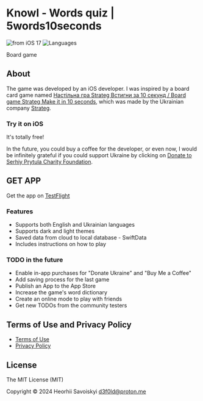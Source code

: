 # Knowl - Words quiz | 5words10seconds
![from iOS 17](https://img.shields.io/badge/iOS-17+-red.svg)
![Languages](https://img.shields.io/badge/Languages-UA%2C%20EN-brightgreen)

Board game

## About
The game was developed by an iOS developer. I was inspired by a board card game named [Настільна гра Strateg Встигни за 10 секунд / Board game Strateg Make it in 10 seconds](https://strateg.ua/en/nastolnaya-igra-uspey-za-10-sekund-ukr-1), which was made by the Ukrainian company [Strateg](https://strateg.ua/en).

### Try it on iOS
It's totally free!

In the future, you could buy a coffee for the developer, or even now, I would be infinitely grateful if you could support Ukraine by clicking on [Donate to Serhiy Prytula Charity Foundation](https://prytulafoundation.org/en/donation).

## GET APP
Get the app on [TestFlight](https://testflight.apple.com/join/QVVorjMd)

### Features
- Supports both English and Ukrainian languages
- Supports dark and light themes
- Saved data from cloud to local database - SwiftData
- Includes instructions on how to play

### TODO in the future
- Enable in-app purchases for "Donate Ukraine" and "Buy Me a Coffee"
- Add saving process for the last game
- Publish an App to the App Store
- Increase the game's word dictionary
- Create an online mode to play with friends
- Get new TODOs from the community testers

## Terms of Use and Privacy Policy
- [Terms of Use](./TermsOfUse.md)
- [Privacy Policy](./PrivacyPolicy.md)

## License

The MIT License (MIT)

Copyright © 2024 Heorhii Savoiskyi d3f0ld@proton.me